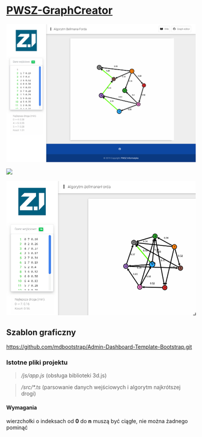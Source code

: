 # <a href="https://informacja.github.io/PWSZ-GraphCreator/">PWSZ-GraphCreator</a>

<img style="display: inlinie;" src="/img/3way.png"> </img>

<img style="display: inlinie;" src="/img/intro.gif"> </img>

<img style="display: inlinie;" src="/img/erase.gif"> </img>

## Szablon graficzny
https://github.com/mdbootstrap/Admin-Dashboard-Template-Bootstrap.git

### Istotne pliki projektu
> <i>/js/app.js</i> (obsługa biblioteki 3d.js)<br>

> <i>/src/*.ts</i>  (parsowanie danych wejściowych i algorytm najkrótszej drogi)

#### Wymagania 
wierzchołki o indeksach od <b>0</b> do <b>n</b> muszą być ciągłe, nie można żadnego pominąć
 